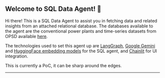 ## Welcome to SQL Data Agent! 🤖

Hi there! This is a SQL Data Agent to assist you in fetching data and related insights from an attached relational database. The databases available to the agent are the conventional power plants and time-series datasets from OPSD available [here](https://data.open-power-system-data.org/conventional_power_plants/).

The technologies used to set this agent up are [LangGraph](https://langchain-ai.github.io/langgraph/tutorials/introduction/), [Google Gemini](https://gemini.google.com/app?hl=en-IN) and [HuggingFace embedding models](https://huggingface.co/blog/getting-started-with-embeddings) for the SQL agent, and [Chainlit](https://docs.chainlit.io/get-started/overview) for UI integration.


This is currently a PoC, it can be sharp around the edges.

---
